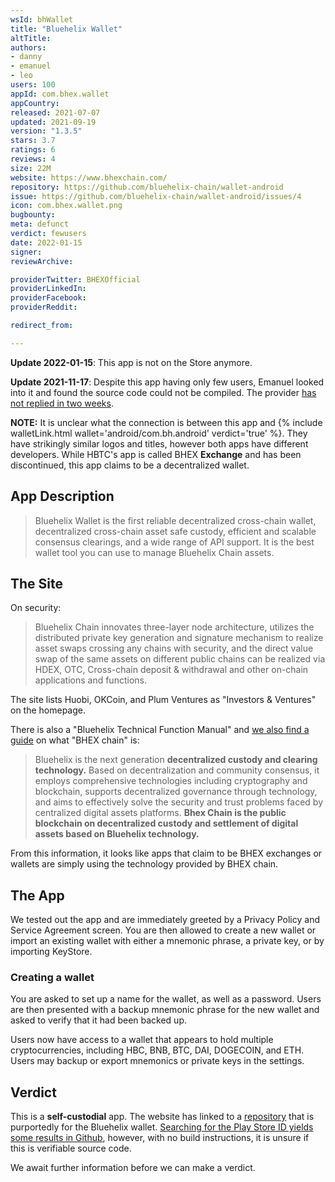 ```yaml
---
wsId: bhWallet
title: "Bluehelix Wallet"
altTitle: 
authors:
- danny
- emanuel
- leo
users: 100
appId: com.bhex.wallet
appCountry: 
released: 2021-07-07
updated: 2021-09-19
version: "1.3.5"
stars: 3.7
ratings: 6
reviews: 4
size: 22M
website: https://www.bhexchain.com/
repository: https://github.com/bluehelix-chain/wallet-android
issue: https://github.com/bluehelix-chain/wallet-android/issues/4
icon: com.bhex.wallet.png
bugbounty: 
meta: defunct
verdict: fewusers
date: 2022-01-15
signer: 
reviewArchive:

providerTwitter: BHEXOfficial
providerLinkedIn: 
providerFacebook: 
providerReddit: 

redirect_from:

---
```


**Update 2022-01-15**: This app is not on the Store anymore.

**Update 2021-11-17**: Despite this app having only few users, Emanuel looked
into it and found the source code could not be compiled. The provider
[has not replied in two weeks](https://github.com/bluehelix-chain/wallet-android/issues/4).

**NOTE:** It is unclear what the connection is between this app and {% include walletLink.html wallet='android/com.bh.android' verdict='true' %}. They have strikingly similar logos and titles, however both apps have different developers. While HBTC's app is called BHEX **Exchange** and has been discontinued, this app claims to be a decentralized wallet.

## App Description

> Bluehelix Wallet is the first reliable decentralized cross-chain wallet, decentralized cross-chain asset safe custody, efficient and scalable consensus clearings, and a wide range of API support. It is the best wallet tool you can use to manage Bluehelix Chain assets.


## The Site

On security:

> Bluehelix Chain innovates three-layer node architecture, utilizes the distributed private key generation and signature mechanism to realize asset swaps crossing any chains with security, and the direct value swap of the same assets on different public chains can be realized via HDEX, OTC, Cross-chain deposit & withdrawal and other on-chain applications and functions.

The site lists Huobi, OKCoin, and Plum Ventures as "Investors & Ventures" on the homepage.

There is also a "Bluehelix Technical Function Manual" and [we also find a guide](https://docs.bhexchain.com/en/home.html) on what "BHEX chain" is:

> Bluehelix is the next generation **decentralized custody and clearing technology.** Based on decentralization and community consensus, it employs comprehensive technologies including cryptography and blockchain, supports decentralized governance through technology, and aims to effectively solve the security and trust problems faced by centralized digital assets platforms. **Bhex Chain is the public blockchain on decentralized custody and settlement of digital assets based on Bluehelix technology.**

From this information, it looks like apps that claim to be BHEX exchanges or wallets are simply using the technology provided by BHEX chain.

## The App

We tested out the app and are immediately greeted by a Privacy Policy and Service Agreement screen. You are then allowed to create a new wallet or import an existing wallet with either a mnemonic phrase, a private key, or by importing KeyStore.

### Creating a wallet

You are asked to set up a name for the wallet, as well as a password. Users are then presented with a backup mnemonic phrase for the new wallet and asked to verify that it had been backed up.

Users now have access to a wallet that appears to hold multiple cryptocurrencies, including HBC, BNB, BTC, DAI, DOGECOIN, and ETH. Users may backup or export mnemonics or private keys in the settings.

## Verdict

This is a **self-custodial** app. The website has linked to a [repository](https://github.com/bluehelix-chain/wallet-android) that is purportedly for the Bluehelix wallet. [Searching for the Play Store ID yields some results in Github](https://github.com/bluehelix-chain/wallet-android/search?q=com.bhex.wallet), however, with no build instructions, it is unsure if this is verifiable source code.

We await further information before we can make a verdict.

